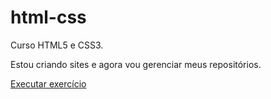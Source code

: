 # html-css
 Curso HTML5 e CSS3.

Estou criando sites e agora vou gerenciar meus repositórios.

<a href="https://josewalisson.github.io/html-css/exerc%C3%ADcios/ex001/index.html">Executar exercício</a>